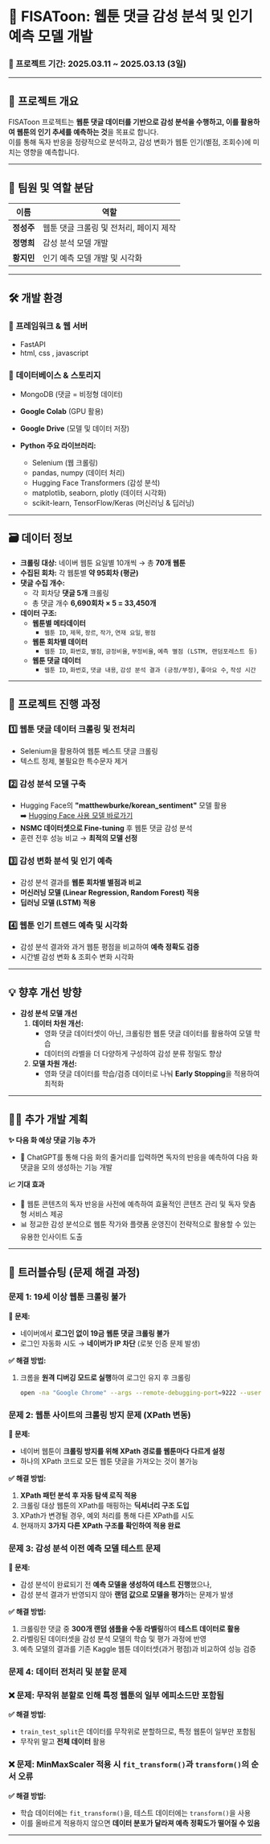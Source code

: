 # 📌 FISAToon: 웹툰 댓글 감성 분석 및 인기 예측 모델 개발 

### 📆 프로젝트 기간: 2025.03.11 ~ 2025.03.13 (3일)  

---

## 🎯 프로젝트 개요  
FISAToon 프로젝트는 **웹툰 댓글 데이터를 기반으로 감성 분석을 수행하고, 이를 활용하여 웹툰의 인기 추세를 예측하는 것**을 목표로 합니다.  
이를 통해 독자 반응을 정량적으로 분석하고, 감성 변화가 웹툰 인기(별점, 조회수)에 미치는 영향을 예측합니다.  

---

## 👥 팀원 및 역할 분담  

| 이름  | 역할 |
|-------|----------------------------|
| **정성주** | 웹툰 댓글 크롤링 및 전처리, 페이지 제작 |
| **정명희** | 감성 분석 모델 개발 |
| **황지민** | 인기 예측 모델 개발 및 시각화 |

---

## 🛠 개발 환경  
### 🔹 **프레임워크 & 웹 서버**
- FastAPI 
- html, css , javascript

### 🔹 **데이터베이스 & 스토리지**
- MongoDB (댓글 = 비정형 데이터)

- **Google Colab** (GPU 활용)  
- **Google Drive** (모델 및 데이터 저장)  
- **Python 주요 라이브러리:**  
  - Selenium (웹 크롤링)  
  - pandas, numpy (데이터 처리)  
  - Hugging Face Transformers (감성 분석)  
  - matplotlib, seaborn, plotly (데이터 시각화)  
  - scikit-learn, TensorFlow/Keras (머신러닝 & 딥러닝)  

---



## 🗃 **데이터 정보**  

- **크롤링 대상:** 네이버 웹툰 요일별 10개씩 → 총 **70개 웹툰**  
- **수집된 회차:** 각 웹툰별 **약 95회차 (평균)**  
- **댓글 수집 개수:**  
  - 각 회차당 **댓글 5개** 크롤링  
  - 총 댓글 개수 **6,690회차 × 5 = 33,450개**  
- **데이터 구조:**  
  - **웹툰별 메타데이터**
    - `웹툰 ID`, `제목`, `장르`, `작가`, `연재 요일`, `평점`
  - **웹툰 회차별 데이터**
    - `웹툰 ID`, `화번호`, `별점`, `긍정비율`, `부정비율`, `예측 별점 (LSTM, 랜덤포레스트 등)`
  - **웹툰 댓글 데이터**
    - `웹툰 ID`, `화번호`, `댓글 내용`, `감성 분석 결과 (긍정/부정)`, `좋아요 수`, `작성 시간`

---


## 📌 프로젝트 진행 과정  

### 1️⃣ 웹툰 댓글 데이터 크롤링 및 전처리  
- Selenium을 활용하여 웹툰 베스트 댓글 크롤링  
- 텍스트 정제, 불필요한 특수문자 제거  

### 2️⃣ 감성 분석 모델 구축  
- Hugging Face의 **"matthewburke/korean_sentiment"** 모델 활용  
➡️ [Hugging Face 사용 모델 바로가기](https://huggingface.co/matthewburke/korean_sentiment)
- **NSMC 데이터셋으로 Fine-tuning** 후 웹툰 댓글 감성 분석  
- 훈련 전후 성능 비교 → **최적의 모델 선정**  

### 3️⃣ 감성 변화 분석 및 인기 예측  
- 감성 분석 결과를 **웹툰 회차별 별점과 비교**  
- **머신러닝 모델 (Linear Regression, Random Forest) 적용**  
- **딥러닝 모델 (LSTM) 적용**  

### 4️⃣ 웹툰 인기 트렌드 예측 및 시각화  
- 감성 분석 결과와 과거 웹툰 평점을 비교하여 **예측 정확도 검증**  
- 시간별 감성 변화 & 조회수 변화 시각화    

---

## 💡 향후 개선 방향  
- **감성 분석 모델 개선**  
    1. **데이터 차원 개선:**  
       - 영화 댓글 데이터셋이 아닌, 크롤링한 웹툰 댓글 데이터를 활용하여 모델 학습  
       - 데이터의 라벨을 더 다양하게 구성하여 감성 분류 정밀도 향상  
    2. **모델 차원 개선:**  
       - 영화 댓글 데이터를 학습/검증 데이터로 나눠 **Early Stopping**을 적용하여 최적화

---

## 🧑‍💻 추가 개발 계획
**✨ 다음 화 예상 댓글 기능 추가**
- 🤖 ChatGPT를 통해 다음 화의 줄거리를 입력하면 독자의 반응을 예측하여 다음 화 댓글을 모의 생성하는 기능 개발

 **📈 기대 효과**
- 💬 웹툰 콘텐츠의 독자 반응을 사전에 예측하여 효율적인 콘텐츠 관리 및 독자 맞춤형 서비스 제공
- 📊 정교한 감성 분석으로 웹툰 작가와 플랫폼 운영진이 전략적으로 활용할 수 있는 유용한 인사이트 도출

---

## 🚧 트러블슈팅 (문제 해결 과정)  

### 문제 1: 19세 이상 웹툰 크롤링 불가  
**📌 문제:**  
- 네이버에서 **로그인 없이 19금 웹툰 댓글 크롤링 불가**  
- 로그인 자동화 시도 → **네이버가 IP 차단** (로봇 인증 문제 발생)  

**✅ 해결 방법:**  
1. 크롬을 **원격 디버깅 모드로 실행**하여 로그인 유지 후 크롤링  
   ```sh
   open -na "Google Chrome" --args --remote-debugging-port=9222 --user-data-dir="/tmp/chrome_debug"

### 문제 2: 웹툰 사이트의 크롤링 방지 문제 (XPath 변동)  
**📌 문제:**  
- 네이버 웹툰이 **크롤링 방지를 위해 XPath 경로를 웹툰마다 다르게 설정**  
- 하나의 XPath 코드로 모든 웹툰 댓글을 가져오는 것이 불가능  

**✅ 해결 방법:**  
1. **XPath 패턴 분석 후 자동 탐색 로직 적용**  
2. 크롤링 대상 웹툰의 XPath를 매핑하는 **딕셔너리 구조 도입**  
3. XPath가 변경될 경우, 예외 처리를 통해 다른 XPath를 시도  
4. 현재까지 **3가지 다른 XPath 구조를 확인하여 적용 완료**  


### 문제 3: 감성 분석 이전 예측 모델 테스트 문제  
**📌 문제:**  
- 감성 분석이 완료되기 전 **예측 모델을 생성하여 테스트 진행**했으나,  
- 감성 분석 결과가 반영되지 않아 **랜덤 값으로 모델을 평가**하는 문제가 발생  

**✅ 해결 방법:**  
1. 크롤링한 댓글 중 **300개 랜덤 샘플을 수동 라벨링**하여 **테스트 데이터로 활용**  
2. 라벨링된 데이터셋을 감성 분석 모델의 학습 및 평가 과정에 반영  
3. 예측 모델의 결과를 기존 Kaggle 웹툰 데이터셋(과거 평점)과 비교하여 성능 검증  

### 문제 4: 데이터 전처리 및 분할 문제

### ❌ 문제: 무작위 분할로 인해 특정 웹툰의 일부 에피소드만 포함됨  
**✅ 해결 방법:**  
- `train_test_split`은 데이터를 무작위로 분할하므로, 특정 웹툰이 일부만 포함됨
- 무작위 말고 **전체 데이터** 활용


### ❌ 문제: MinMaxScaler 적용 시 `fit_transform()`과 `transform()`의 순서 오류  
**✅ 해결 방법:**  
- 학습 데이터에는 `fit_transform()`을, 테스트 데이터에는 `transform()`을 사용
- 이를 올바르게 적용하지 않으면 **데이터 분포가 달라져 예측 정확도가 떨어질 수 있음**  

---

